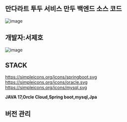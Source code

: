 ## 만다라트 투두 서비스 만두 백엔드 소스 코드

![image](https://github.com/lemonticsoul/mandart/assets/127959482/39376764-d718-4096-9ac6-4558bddf05ee)

## 개발자:서제호

![image](https://github.com/lemonticsoul/mandart/assets/127959482/e9c17f8d-0a56-439c-989b-14fa232cde0c)


## STACK
https://simpleicons.org/icons/springboot.svg  https://simpleicons.org/icons/oracle.svg https://simpleicons.org/icons/mysql.svg

**JAVA 17,Orcle Cloud,Spring boot,mysql,Jpa**


## 버전 관리
